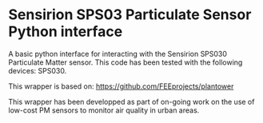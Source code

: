 # Sensirion SPS03 Particulate Sensor Python interface
A basic python interface for interacting with the Sensirion SPS030 Particulate Matter sensor.  This code has been tested with the following devices: SPS030.
 
This wrapper is based on: https://github.com/FEEprojects/plantower

This wrapper has been developped as part of on-going work on the use of low-cost PM sensors to monitor air quality in urban areas.
